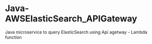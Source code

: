 # Java-AWSElasticSearch_APIGateway
Java microservice to query ElasticSearch using Api agetway -  Lambda function
